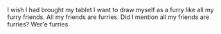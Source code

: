 I wish I had brought my tablet I want to draw myself as a furry like all my furry friends. All my friends are furries. Did I mention all my friends are furries? Wer'e furries